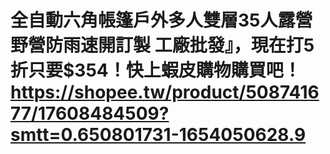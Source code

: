 # 全自動六角帳篷戶外多人雙層35人露營野營防雨速開訂製 工廠批發』，現在打5折只要$354！快上蝦皮購物購買吧！https://shopee.tw/product/508741677/17608484509?smtt=0.650801731-1654050628.9